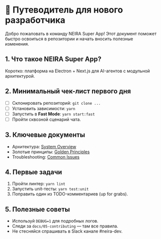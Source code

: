# 👋 Путеводитель для нового разработчика

Добро пожаловать в команду NEIRA Super App! Этот документ поможет быстро освоиться в репозитории и начать вносить полезные изменения.

## 1. Что такое NEIRA Super App?

Коротко: платформа на Electron + Next.js для AI-агентов с модульной архитектурой.

## 2. Минимальный чек-лист первого дня

- [ ] Склонировать репозиторий: `git clone ...`
- [ ] Установить зависимости: `yarn`
- [ ] Запустить в **Fast Mode**: `yarn start:fast`
- [ ] Пройти сквозной сценарий чата.

## 3. Ключевые документы

- Архитектура: [System Overview](/core-concepts/architecture-patterns/system-overview)
- Золотые принципы: [Golden Principles](/contributing/golden-principles)
- Troubleshooting: [Common Issues](/how-to-guides/troubleshooting-common-issues)

## 4. Первые задачи

1. Пройти линтер: `yarn lint`
2. Запустить unit-тесты: `yarn test:unit`
3. Поправить один из TODO-комментариев (up for grabs).

## 5. Полезные советы

- Используй `DEBUG=1` для подробных логов.
- Следи за `docs/05-contributing` — там все правила.
- Не стесняйся спрашивать в Slack канале #neira-dev.
